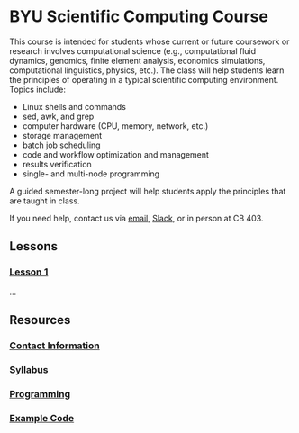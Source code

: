 # BYU Scientific Computing Course

This course is intended for students whose current or future coursework or research involves computational science (e.g., computational fluid dynamics, genomics, finite element analysis, economics simulations, computational linguistics, physics, etc.). The class will help students learn the principles of operating in a typical scientific computing environment. Topics include:

- Linux shells and commands
- sed, awk, and grep
- computer hardware (CPU, memory, network, etc.)
- storage management
- batch job scheduling
- code and workflow optimization and management
- results verification
- single- and multi-node programming

A guided semester-long project will help students apply the principles that are taught in class.

If you need help, contact us via [email](mailto:scicompcourse@byu.edu), [Slack](https://byu-sci-comp.slack.com), or in person at CB 403.

## Lessons

### [Lesson 1](lessons/1.md)
...

## Resources

### [Contact Information](misc/contact.md)
### [Syllabus](misc/syllabus.md)
### [Programming](misc/programming-resources.md)
### [Example Code](misc/example-code.md)